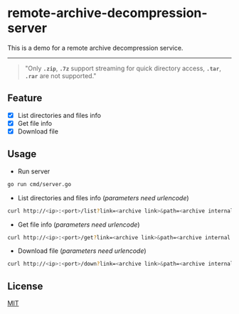 # remote-archive-decompression-server

This is a demo for a remote archive decompression service.

---

> "Only **`.zip`**, **`.7z`** support streaming for quick directory access, **`.tar`**, **`.rar`** are not supported."

## Feature

* [x] List directories and files info
* [x] Get file info
* [x] Download file

## Usage

* Run server

```bash
go run cmd/server.go
```

* List directories and files info (*parameters need urlencode*)

```bash
curl http://<ip>:<port>/list?link=<archive link>&path=<archive internal path>&per_page=100&page=1&cascade=true
```

* Get file info (*parameters need urlencode*)

```bash
curl http://<ip>:<port>/get?link=<archive link>&path=<archive internal path>
```

* Download file (*parameters need urlencode*)

```bash
curl http://<ip>:<port>/down?link=<archive link>&path=<archive internal path>
```
  
## License

[MIT](./LICENSE)